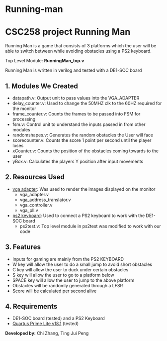 # Running-man

CSC258 project Running Man
=============================

Running Man is a game that consists of 3 platforms which the user will be able to switch between while avoiding obstacles using a PS2 keyboard.

Top Level Module: **RunningMan_top.v**

Running Man is written in verilog and tested with a DE1-SOC board

## 1. Modules We Created
- datapath.v: Output unit to pass values into the VGA_ADAPTER 
- delay_counter.v: Used to change the 50MHZ clk to the 60HZ required for the monitor
- frame_counter.v: Counts the frames to be passed into FSM for processing
- fsm.v: Control unit to understand the inputs passed in from other modules
- randomshapes.v: Generates the random obstacles the User will face
- scorecounter.v: Counts the score 1 point per second until the player loses
- xCounter.v: Counts the position of the obstacles coming towards to the user
- yBox.v: Calculates the players Y position after input movements 

## 2. Resources Used
- [vga adapter](http://www.eecg.utoronto.ca/~jayar/ece241_08F/vga/): Was used to render the images displayed on the monitor
  - vga_adapter.v
  - vga_address_translator.v
  - vga_controller.v
  - vga_pll.v
- [ps2 keyboard](https://johnloomis.org/digitallab/ps2lab1/ps2lab1.html#top): Used to connect a PS2 keyboard to work with the DE1-SOC board
  - ps2test.v: Top level module in ps2test was modified to work with our code

## 3. Features
- Inputs for gaming are mainly from the PS2 KEYBOARD
- W key will allow the user to do a small jump to avoid short obstacles
- C key will allow the user to duck under certain obstacles
- S key will allow the user to go to a platform below
- SPACE key will allow the user to jump to the above platform
- Obstacles will be randomly generated through a LFSR
- Score will be calculated per second alive

## 4. Requirements
- DE1-SOC board (tested) and a PS2 Keyboard
- [Quartus Prime Lite v18.1](http://fpgasoftware.intel.com/?edition=lite) (tested)


**Developed by:** Chi Zhang, Ting Jui Peng
